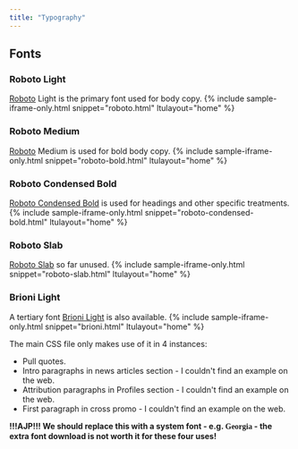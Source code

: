 ```yaml
---
title: "Typography"
---
```


## Fonts

### Roboto Light
[Roboto](https://fonts.google.com/specimen/Roboto) Light is the primary font used for body copy.
{% include sample-iframe-only.html snippet="roboto.html" ltulayout="home" %}

### Roboto Medium
[Roboto](https://fonts.google.com/specimen/Roboto) Medium is used for bold body copy.
{% include sample-iframe-only.html snippet="roboto-bold.html" ltulayout="home" %}

### Roboto Condensed Bold
[Roboto Condensed Bold](https://fonts.google.com/specimen/Roboto+Condensed) is used for headings and other specific treatments.
{% include sample-iframe-only.html snippet="roboto-condensed-bold.html" ltulayout="home" %}

### Roboto Slab
[Roboto Slab](https://fonts.google.com/specimen/Roboto+Slab) so far unused.
{% include sample-iframe-only.html snippet="roboto-slab.html" ltulayout="home" %}

### Brioni Light
A tertiary font [Brioni Light](https://www.typotheque.com/fonts/brioni) is also available.
{% include sample-iframe-only.html snippet="brioni.html" ltulayout="home" %}

The main CSS file only makes use of it in 4 instances:

* Pull quotes.
* Intro paragraphs in news articles section - I couldn't find an example on the web.
* Attribution paragraphs in Profiles section - I couldn't find an example on the web.
* First paragraph in cross promo  - I couldn't find an example on the web.

__!!!AJP!!! We should replace this with a system font - e.g. <span style="font-family: Georgia">Georgia</span> - the extra font download is not worth it for these four uses!__
